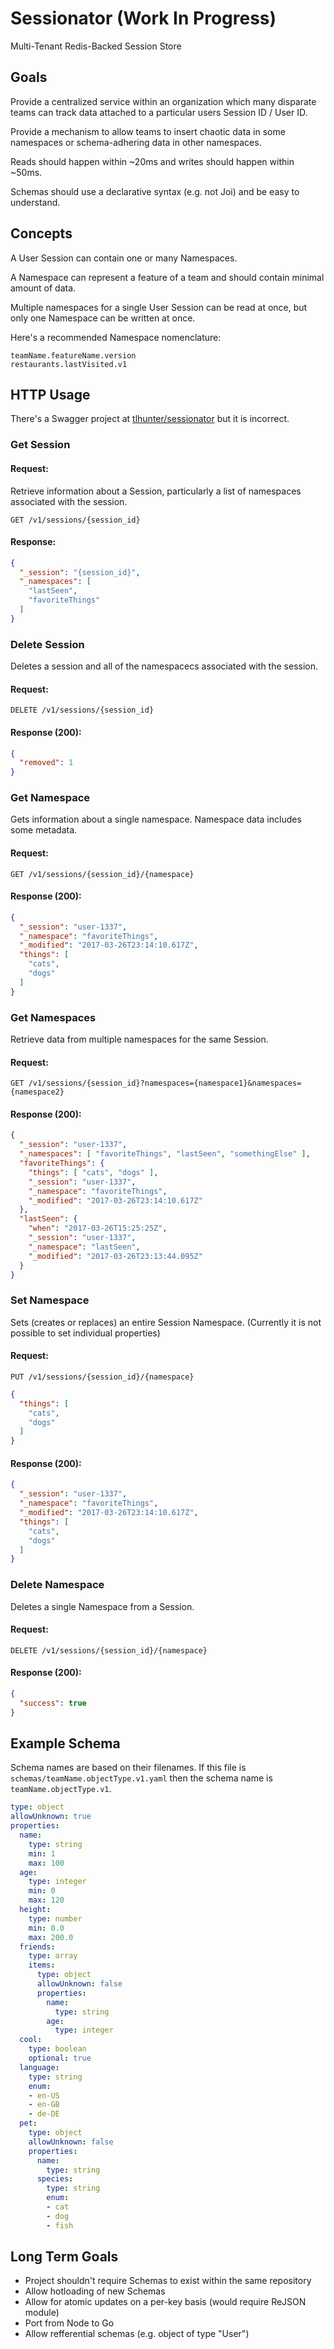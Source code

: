 # Sessionator (Work In Progress)

Multi-Tenant Redis-Backed Session Store

## Goals

Provide a centralized service within an organization which many disparate teams can track data attached to a particular users Session ID / User ID.

Provide a mechanism to allow teams to insert chaotic data in some namespaces or schema-adhering data in other namespaces.

Reads should happen within ~20ms and writes should happen within ~50ms.

Schemas should use a declarative syntax (e.g. not Joi) and be easy to understand.

## Concepts

A User Session can contain one or many Namespaces.

A Namespace can represent a feature of a team and should contain minimal amount of data.

Multiple namespaces for a single User Session can be read at once, but only one Namespace can be written at once.

Here's a recommended Namespace nomenclature:

```
teamName.featureName.version
restaurants.lastVisited.v1
```

## HTTP Usage

There's a Swagger project at [tlhunter/sessionator](https://app.swaggerhub.com/api/tlhunter/sessionator/0.1.0) but it is incorrect.

### Get Session

#### Request:

Retrieve information about a Session, particularly a list of namespaces associated with the session.

```
GET /v1/sessions/{session_id}
```

#### Response:

```json
{
  "_session": "{session_id}",
  "_namespaces": [
    "lastSeen",
    "favoriteThings"
  ]
}
```

### Delete Session

Deletes a session and all of the namespacecs associated with the session.

#### Request:

```
DELETE /v1/sessions/{session_id}
```

#### Response (200):

```json
{
  "removed": 1
}
```

### Get Namespace

Gets information about a single namespace. Namespace data includes some metadata.

#### Request:

```
GET /v1/sessions/{session_id}/{namespace}
```

#### Response (200):

```json
{
  "_session": "user-1337",
  "_namespace": "favoriteThings",
  "_modified": "2017-03-26T23:14:10.617Z",
  "things": [
    "cats",
    "dogs"
  ]
}
```

### Get Namespaces

Retrieve data from multiple namespaces for the same Session.

#### Request:

```
GET /v1/sessions/{session_id}?namespaces={namespace1}&namespaces={namespace2}
```

#### Response (200):

```json
{
  "_session": "user-1337",
  "_namespaces": [ "favoriteThings", "lastSeen", "somethingElse" ],
  "favoriteThings": {
    "things": [ "cats", "dogs" ],
    "_session": "user-1337",
    "_namespace": "favoriteThings",
    "_modified": "2017-03-26T23:14:10.617Z"
  },
  "lastSeen": {
    "when": "2017-03-26T15:25:25Z",
    "_session": "user-1337",
    "_namespace": "lastSeen",
    "_modified": "2017-03-26T23:13:44.095Z"
  }
}
```

### Set Namespace

Sets (creates or replaces) an entire Session Namespace. (Currently it is not possible to set individual properties)

#### Request:

```
PUT /v1/sessions/{session_id}/{namespace}
```

```json
{
  "things": [
    "cats",
    "dogs"
  ]
}
```

#### Response (200):

```json
{
  "_session": "user-1337",
  "_namespace": "favoriteThings",
  "_modified": "2017-03-26T23:14:10.617Z",
  "things": [
    "cats",
    "dogs"
  ]
}
```

### Delete Namespace

Deletes a single Namespace from a Session.

#### Request:

```
DELETE /v1/sessions/{session_id}/{namespace}
```

#### Response (200):

```json
{
  "success": true
}
```

## Example Schema

Schema names are based on their filenames.
If this file is `schemas/teamName.objectType.v1.yaml` then the schema name is `teamName.objectType.v1`.

```yaml
type: object
allowUnknown: true
properties:
  name:
    type: string
    min: 1
    max: 100
  age:
    type: integer
    min: 0
    max: 120
  height:
    type: number
    min: 0.0
    max: 200.0
  friends:
    type: array
    items:
      type: object
      allowUnknown: false
      properties:
        name:
          type: string
        age:
          type: integer
  cool:
    type: boolean
    optional: true
  language:
    type: string
    enum:
    - en-US
    - en-GB
    - de-DE
  pet:
    type: object
    allowUnknown: false
    properties:
      name:
        type: string
      species:
        type: string
        enum:
        - cat
        - dog
        - fish
```

## Long Term Goals

* Project shouldn't require Schemas to exist within the same repository
* Allow hotloading of new Schemas
* Allow for atomic updates on a per-key basis (would require ReJSON module)
* Port from Node to Go
* Allow refferential schemas (e.g. object of type "User")
